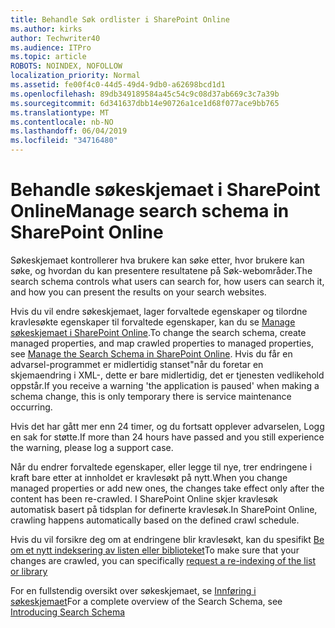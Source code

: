 ```yaml
---
title: Behandle Søk ordlister i SharePoint Online
ms.author: kirks
author: Techwriter40
ms.audience: ITPro
ms.topic: article
ROBOTS: NOINDEX, NOFOLLOW
localization_priority: Normal
ms.assetid: fe00f4c0-44d5-49d4-9db0-a62698bcd1d1
ms.openlocfilehash: 89db349189584a45c54c9c08d37ab669c3c7a39b
ms.sourcegitcommit: 6d341637dbb14e90726a1ce1d68f077ace9bb765
ms.translationtype: MT
ms.contentlocale: nb-NO
ms.lasthandoff: 06/04/2019
ms.locfileid: "34716480"
---
```

# <a name="manage-search-schema-in-sharepoint-online"></a><span data-ttu-id="9771d-102">Behandle søkeskjemaet i SharePoint Online</span><span class="sxs-lookup"><span data-stu-id="9771d-102">Manage search schema in SharePoint Online</span></span>

<span data-ttu-id="9771d-103">Søkeskjemaet kontrollerer hva brukere kan søke etter, hvor brukere kan søke, og hvordan du kan presentere resultatene på Søk-webområder.</span><span class="sxs-lookup"><span data-stu-id="9771d-103">The search schema controls what users can search for, how users can search it, and how you can present the results on your search websites.</span></span> 

<span data-ttu-id="9771d-104">Hvis du vil endre søkeskjemaet, lager forvaltede egenskaper og tilordne kravlesøkte egenskaper til forvaltede egenskaper, kan du se [Manage søkeskjemaet i SharePoint Online](https://docs.microsoft.com/en-us/sharepoint/manage-search-schema).</span><span class="sxs-lookup"><span data-stu-id="9771d-104">To change the search schema, create managed properties, and map crawled properties to managed properties, see [Manage the Search Schema in SharePoint Online](https://docs.microsoft.com/en-us/sharepoint/manage-search-schema).</span></span> <span data-ttu-id="9771d-105">Hvis du får en advarsel-programmet er midlertidig stanset"når du foretar en skjemaendring i XML-, dette er bare midlertidig, det er tjenesten vedlikehold oppstår.</span><span class="sxs-lookup"><span data-stu-id="9771d-105">If you receive a warning 'the application is paused' when making a schema change, this is only temporary there is service maintenance occurring.</span></span> 

<span data-ttu-id="9771d-106">Hvis det har gått mer enn 24 timer, og du fortsatt opplever advarselen, Logg en sak for støtte.</span><span class="sxs-lookup"><span data-stu-id="9771d-106">If more than 24 hours have passed and you still experience the warning, please log a support case.</span></span>

<span data-ttu-id="9771d-107">Når du endrer forvaltede egenskaper, eller legge til nye, trer endringene i kraft bare etter at innholdet er kravlesøkt på nytt.</span><span class="sxs-lookup"><span data-stu-id="9771d-107">When you change managed properties or add new ones, the changes take effect only after the content has been re-crawled.</span></span> <span data-ttu-id="9771d-108">I SharePoint Online skjer kravlesøk automatisk basert på tidsplan for definerte kravlesøk.</span><span class="sxs-lookup"><span data-stu-id="9771d-108">In SharePoint Online, crawling happens automatically based on the defined crawl schedule.</span></span>

<span data-ttu-id="9771d-109">Hvis du vil forsikre deg om at endringene blir kravlesøkt, kan du spesifikt [Be om et nytt indeksering av listen eller biblioteket](https://docs.microsoft.com/en-us/sharepoint/manage-search-schema#request-re-indexing-of-a-document-library-or-list)</span><span class="sxs-lookup"><span data-stu-id="9771d-109">To make sure that your changes are crawled, you can specifically [request a re-indexing of the list or library](https://docs.microsoft.com/en-us/sharepoint/manage-search-schema#request-re-indexing-of-a-document-library-or-list)</span></span> 

<span data-ttu-id="9771d-110">For en fullstendig oversikt over søkeskjemaet, se [Innføring i søkeskjemaet](https://blogs.technet.microsoft.com/tothesharepoint/2012/11/25/introducing-search-schema-for-sharepoint-2013/)</span><span class="sxs-lookup"><span data-stu-id="9771d-110">For a complete overview of the Search Schema, see [Introducing Search Schema](https://blogs.technet.microsoft.com/tothesharepoint/2012/11/25/introducing-search-schema-for-sharepoint-2013/)</span></span> 

